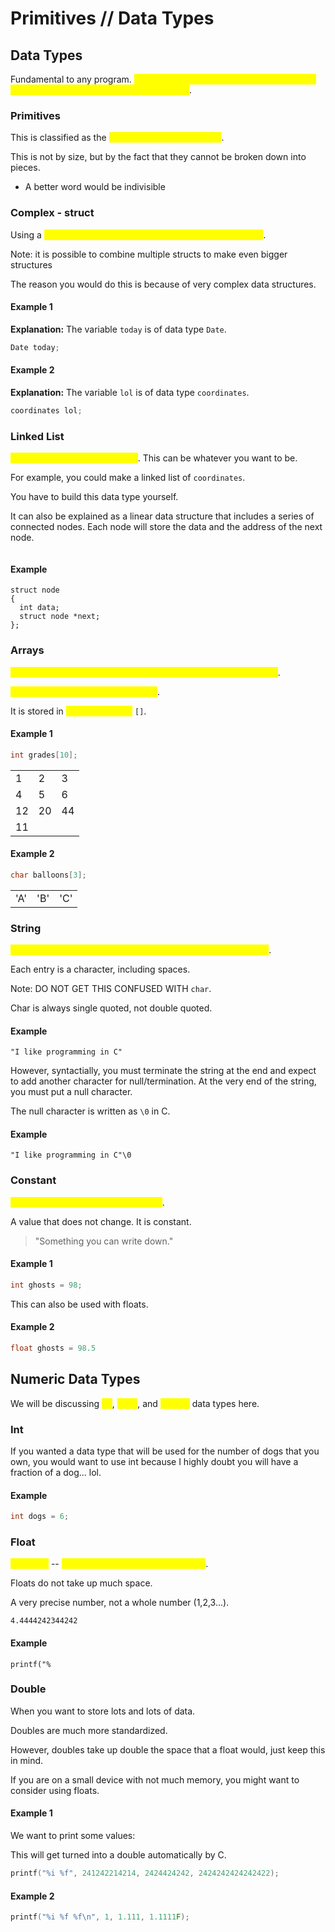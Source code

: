 # Primitives // Data Types

## Data Types

Fundamental to any program. <mark style="color:yellow;">Types tell us what our data means and what kind of operations we can perform on them</mark>.&#x20;

### Primitives

This is classified as the <mark style="color:yellow;">smallest possible data type</mark>.&#x20;

This is not by size, but by the fact that they cannot be broken down into pieces.&#x20;

* A better word would be indivisible

### Complex - struct

Using a <mark style="color:yellow;">primitive data type to make something more complex</mark>.

Note: it is possible to combine multiple structs to make even bigger structures

The reason you would do this is because of very complex data structures.

#### Example 1

**Explanation:** The variable `today` is of data type `Date`.

```c
Date today;
```

#### Example 2

**Explanation:** The variable `lol` is of data type `coordinates`.

```c
coordinates lol;
```

### Linked List

<mark style="color:yellow;">A linked list is a chain of things</mark>. This can be whatever you want to be.&#x20;

For example, you could make a linked list of `coordinates`.

You have to build this data type yourself.

It can also be explained as a linear data structure that includes a series of connected nodes. Each node will store the data and the address of the next node.

<figure><img src="https://cdn.programiz.com/sites/tutorial2program/files/linked-list-concept.png" alt=""><figcaption></figcaption></figure>

#### Example

```
struct node
{
  int data;
  struct node *next;
};
```

### Arrays

<mark style="color:yellow;">An array allows you to store one or more things inside of a group</mark>.&#x20;

<mark style="color:yellow;">You can name it whatever you want</mark>.

It is stored in <mark style="color:yellow;">square brackets</mark> `[]`.

#### Example 1

```c
int grades[10];
```

|    |    |    |
| -- | -- | -- |
| 1  | 2  | 3  |
| 4  | 5  | 6  |
| 12 | 20 | 44 |
| 11 |    |    |

#### Example 2

```c
char balloons[3];
```

|     |     |     |
| --- | --- | --- |
| 'A' | 'B' | 'C' |

### String

<mark style="color:yellow;">Simply put, a string is a double quotes sequence of characters</mark>.

Each entry is a character, including spaces.

Note: DO NOT GET THIS CONFUSED WITH `char`.

Char is always single quoted, not double quoted.

#### Example

```
"I like programming in C"
```

However, syntactially, you must terminate the string at the end and expect to add another character for null/termination. At the very end of the string, you must put a null character.

The null character is written as `\0` in C.

#### Example

```
"I like programming in C"\0
```

### Constant

<mark style="color:yellow;">This is a variable that cannot change</mark>.&#x20;

A value that does not change. It is constant.

> "Something you can write down."

#### Example 1

```c
int ghosts = 98;
```

This can also be used with floats.

#### Example 2

```c
float ghosts = 98.5
```

## Numeric Data Types

We will be discussing <mark style="color:yellow;">Int</mark>, <mark style="color:yellow;">Float</mark>, and <mark style="color:yellow;">Double</mark> data types here.

### Int

If you wanted a data type that will be used for the number of dogs that you own, you would want to use int because I highly doubt you will have a fraction of a dog... lol.

#### Example

```c
int dogs = 6;
```

### Float

<mark style="color:yellow;">Precision</mark> -- <mark style="color:yellow;">how much data a variable can hold</mark>.

Floats do not take up much space.

A very precise number, not a whole number (1,2,3...).

```
4.4444242344242
```

#### Example

```
printf("%
```

### Double

When you want to store lots and lots of data.

Doubles are much more standardized.&#x20;

However, doubles take up double the space that a float would, just keep this in mind.

If you are on a small device with not much memory, you might want to consider using floats.

#### Example 1

We want to print some values:

This will get turned into a double automatically by C.

```c
printf("%i %f", 241242214214, 2424424242, 2424242424242422);
```

#### Example 2

```c
printf("%i %f %f\n", 1, 1.111, 1.1111F);
```
